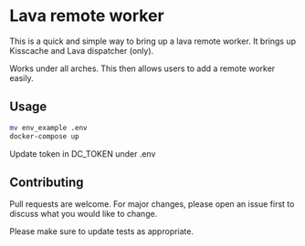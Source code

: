 # Lava remote worker

This is a quick and simple way to bring up a lava remote worker. It brings up Kisscache and Lava dispatcher (only).

Works under all arches. This then allows users to add a remote worker easily.


## Usage


```bash
mv env_example .env
docker-compose up
```

Update token in DC_TOKEN under .env

## Contributing
Pull requests are welcome. For major changes, please open an issue first to discuss what you would like to change.

Please make sure to update tests as appropriate.
